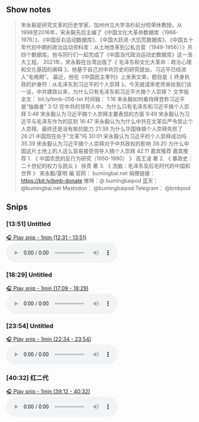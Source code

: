 
## Show notes
> 宋永毅是研究文革的历史学家，加州州立大学洛杉矶分校荣休教授。从1998至2016年，宋永毅先后主编了《中国文化大革命数据库（1966-1976）》、《中国反右运动数据库》、《中国大跃进-大饥荒数据库》、《中国五十年代初中期的政治运动资料库：从土地改革到公私合营（1949-1956））》共四个数据库。他与同行们一起完成了《中国当代政治运动史数据库》这一浩大工程。 2021年，宋永毅在台湾出版了《 毛泽东和文化大革命：政治心理和文化基因的阐释 》。他基于自己对中共历史的研究提出，习近平已经进入“毛晚期”。 最近，他在《中国民主季刊》上发表文章，题目是《 终身执政的护身符：从毛泽东到习近平的个人崇拜 》。今天就请宋老师来给我们谈一谈，中共建政以来，为什么只有毛泽东和习近平大搞个人崇拜？  文字版全文： bit.ly/bmb-056-txt    时间轴： 1:16 宋永毅如何看待拜登称习近平是“独裁者” 3:12 在中共的领导人中，为什么只有毛泽东和习近平搞个人崇拜 5:48 宋永毅认为习近平搞个人崇拜主要表现的方面 9:49 宋永毅认为习近平与毛泽东作为的区别 16:47 宋永毅认为为什么中共在文革后严令禁止个人崇拜、最终还是没有抵抗能力 21:38 为什么华国锋搞个人崇拜失败了 26:21 中国现在处于“文革”吗 30:01 宋永毅认为习近平的个人崇拜成功吗 35:39 宋永毅认为习近平搞个人崇拜对于中共政权的影响 38:20 为什么中国这片土地上的人这么容易接受领导人搞个人崇拜 42:11 嘉宾推荐  嘉宾推荐 1. 《 中国农民的反行为研究（1950-1980） 》 高王淩 著 2. 《 暴政史：二十世纪的权力与民众 》 徐贲 著 3. 《 洗脑：毛泽东及后毛时代的中国和世界 》 宋永毅/夏明 编
> 官网： bumingbai.net  捐赠链接： https://bit.ly/bmb-donate  推特：@ bumingbaipod  蓝天： @bumingbai.net  Mastodon： @bumingbaipod  Telegram： @bmbpod

## Snips
### [13:51] Untitled
[🎧 Play snip - 1min️ (12:31 - 13:51)](https://share.snipd.com/snip/6f5ba815-a01e-4ada-8a61-344b65541789)
<audio controls> <source src="https://www.buzzsprout.com/1982525/episodes/13219929-.mp3#t=12:31,13:51"> </audio>
### [18:29] Untitled
[🎧 Play snip - 1min️ (17:09 - 18:29)](https://share.snipd.com/snip/6e86bea9-b434-43a3-91bf-cc2a60e0ab52)
<audio controls> <source src="https://www.buzzsprout.com/1982525/episodes/13219929-.mp3#t=17:09,18:29"> </audio>
### [23:54] Untitled
[🎧 Play snip - 1min️ (22:34 - 23:54)](https://share.snipd.com/snip/7a620ed8-62b6-4d3e-8994-dbeed95b0252)
<audio controls> <source src="https://www.buzzsprout.com/1982525/episodes/13219929-.mp3#t=22:34,23:54"> </audio>
### [40:32] 红二代
[🎧 Play snip - 1min️ (39:12 - 40:32)](https://share.snipd.com/snip/ebc1c80e-0264-4ce2-8a2b-b7c16cae213c)
<audio controls> <source src="https://www.buzzsprout.com/1982525/episodes/13219929-.mp3#t=39:12,40:32"> </audio>
